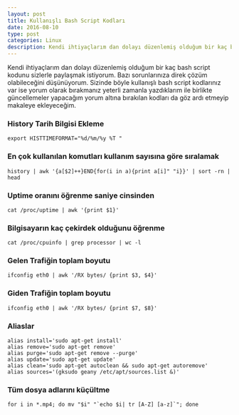 ```yaml
---
layout: post
title: Kullanışlı Bash Script Kodları
date: 2016-08-10
type: post
categories: Linux
description: Kendi ihtiyaçlarım dan dolayı düzenlemiş olduğum bir kaç bash script kodunu sizlerle paylaşmak istiyorum. Bazı sorunlarınıza direk çözüm olabileceğini
---
```


Kendi ihtiyaçlarım dan dolayı düzenlemiş olduğum bir kaç bash script kodunu sizlerle paylaşmak istiyorum. Bazı sorunlarınıza direk çözüm olabileceğini düşünüyorum. Sizinde böyle kullanışlı bash script kodlarınız var ise yorum olarak bırakmanız yeterli zamanla yazdıklarım ile birlikte güncellemeler yapacağım yorum altına bırakılan kodları da göz ardı etmeyip makaleye ekleyeceğim.

### History Tarih Bilgisi Ekleme

```console
export HISTTIMEFORMAT="%d/%m/%y %T "
```

### En çok kullanılan komutları kullanım sayısına göre sıralamak

```console
history | awk '{a[$2]++}END{for(i in a){print a[i]" "i}}' | sort -rn | head
```

### Uptime oranını öğrenme saniye cinsinden

```console
cat /proc/uptime | awk '{print $1}'
```

### Bilgisayarın kaç çekirdek olduğunu öğrenme

```console
cat /proc/cpuinfo | grep processor | wc -l
```

### Gelen Trafiğin toplam boyutu

```console
ifconfig eth0 | awk '/RX bytes/ {print $3, $4}'
```

### Giden Trafiğin toplam boyutu

```console
ifconfig eth0 | awk '/RX bytes/ {print $7, $8}'
```

### Aliaslar

```console
alias install='sudo apt-get install'
alias remove='sudo apt-get remove'
alias purge='sudo apt-get remove --purge'
alias update='sudo apt-get update'
alias clean='sudo apt-get autoclean && sudo apt-get autoremove'
alias sources='(gksudo geany /etc/apt/sources.list &)'
```

### Tüm dosya adlarını küçültme

```console
for i in *.mp4; do mv "$i" "`echo $i| tr [A-Z] [a-z]`"; done
```
